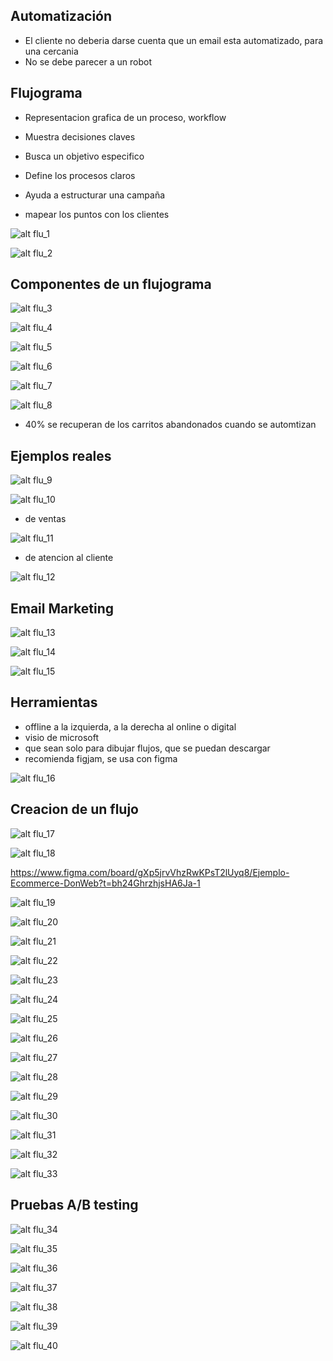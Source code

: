 ## Automatización

- El cliente no deberia darse cuenta que un email esta automatizado, para una cercania
- No se debe parecer a un robot

## Flujograma

- Representacion grafica de un proceso, workflow
- Muestra decisiones claves
- Busca un objetivo especifico
- Define los procesos claros
- Ayuda a estructurar una campaña

- mapear los puntos con los clientes

![alt flu_1](img/imagen.png)

![alt flu_2](img/imagen-1.png)

## Componentes de un flujograma

![alt flu_3](img/imagen-2.png)

![alt flu_4](img/imagen-3.png)

![alt flu_5](img/imagen-4.png)

![alt flu_6](img/imagen-5.png)

![alt flu_7](img/imagen-6.png)

![alt flu_8](img/imagen-7.png)

- 40% se recuperan de los carritos abandonados cuando se automtizan


## Ejemplos reales

![alt flu_9](img/imagen-8.png)

![alt flu_10](img/imagen-9.png)

- de ventas

![alt flu_11](img/imagen-10.png)

- de atencion al cliente

![alt flu_12](img/imagen-11.png)



## Email Marketing

![alt flu_13](img/imagen-12.png)

![alt flu_14](img/imagen-13.png)

![alt flu_15](img/imagen-14.png)


## Herramientas

- offline a la izquierda, a la derecha al online o digital
- visio de microsoft
- que sean solo para dibujar flujos, que se puedan descargar
- recomienda figjam, se usa con figma

![alt flu_16](img/imagen-15.png)


## Creacion de un flujo

![alt flu_17](img/imagen-16.png)

![alt flu_18](img/imagen-17.png)


https://www.figma.com/board/gXp5jrvVhzRwKPsT2lUyq8/Ejemplo-Ecommerce-DonWeb?t=bh24GhrzhjsHA6Ja-1


![alt flu_19](img/imagen-18.png)

![alt flu_20](img/imagen-19.png)

![alt flu_21](img/imagen-20.png)

![alt flu_22](img/imagen-21.png)

![alt flu_23](img/imagen-22.png)

![alt flu_24](img/imagen-23.png)

![alt flu_25](img/imagen-24.png)

![alt flu_26](img/imagen-25.png)

![alt flu_27](img/imagen-26.png)

![alt flu_28](img/imagen-27.png)

![alt flu_29](img/imagen-28.png)

![alt flu_30](img/imagen-29.png)

![alt flu_31](img/imagen-30.png)

![alt flu_32](img/imagen-31.png)

![alt flu_33](img/imagen-32.png)



## Pruebas A/B testing

![alt flu_34](img/imagen-33.png)

![alt flu_35](img/imagen-34.png)

![alt flu_36](img/imagen-35.png)

![alt flu_37](img/imagen-36.png)

![alt flu_38](img/imagen-37.png)

![alt flu_39](img/imagen-38.png)

![alt flu_40](img/imagen-39.png)

